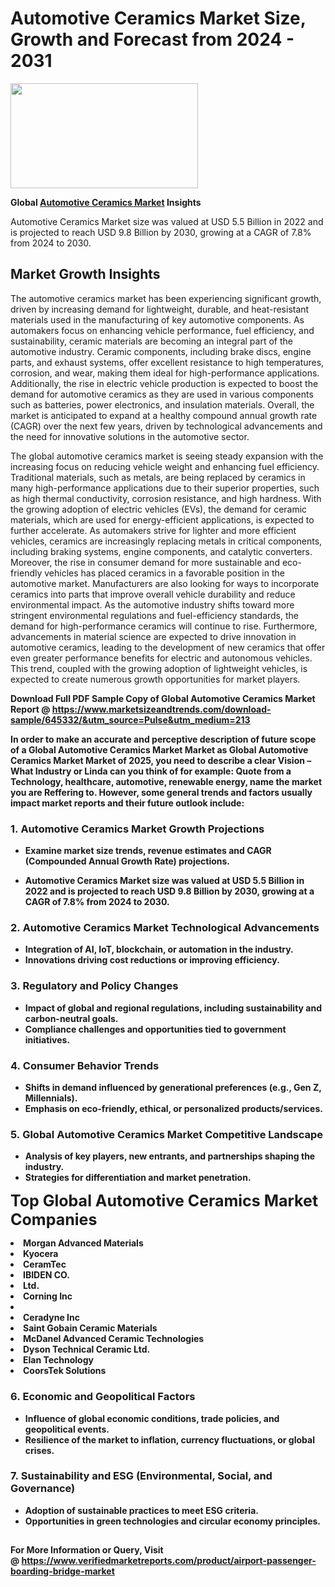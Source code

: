 <H1>Automotive Ceramics Market Size, Growth and Forecast from 2024 - 2031</H1><img class="aligncenter size-medium wp-image-584254" src="https://thirdeyenews.in/wp-content/uploads/2024/09/Global-Market-Research-300x168.jpeg" alt="" width="300" height="168" /><p><strong>Global&nbsp;<a href="https://www.marketsizeandtrends.com/download-sample/645332/&amp;utm_source=Pulse&amp;utm_medium=213">Automotive Ceramics Market</a> Insights</strong></p><p>Automotive Ceramics Market size was valued at USD 5.5 Billion in 2022 and is projected to reach USD 9.8 Billion by 2030, growing at a CAGR of 7.8% from 2024 to 2030.</p><p><h2>Market Growth Insights</h2> <p>The automotive ceramics market has been experiencing significant growth, driven by increasing demand for lightweight, durable, and heat-resistant materials used in the manufacturing of key automotive components. As automakers focus on enhancing vehicle performance, fuel efficiency, and sustainability, ceramic materials are becoming an integral part of the automotive industry. Ceramic components, including brake discs, engine parts, and exhaust systems, offer excellent resistance to high temperatures, corrosion, and wear, making them ideal for high-performance applications. Additionally, the rise in electric vehicle production is expected to boost the demand for automotive ceramics as they are used in various components such as batteries, power electronics, and insulation materials. Overall, the market is anticipated to expand at a healthy compound annual growth rate (CAGR) over the next few years, driven by technological advancements and the need for innovative solutions in the automotive sector.</p> <p><strong></strong></p> <p>The global automotive ceramics market is seeing steady expansion with the increasing focus on reducing vehicle weight and enhancing fuel efficiency. Traditional materials, such as metals, are being replaced by ceramics in many high-performance applications due to their superior properties, such as high thermal conductivity, corrosion resistance, and high hardness. With the growing adoption of electric vehicles (EVs), the demand for ceramic materials, which are used for energy-efficient applications, is expected to further accelerate. As automakers strive for lighter and more efficient vehicles, ceramics are increasingly replacing metals in critical components, including braking systems, engine components, and catalytic converters. Moreover, the rise in consumer demand for more sustainable and eco-friendly vehicles has placed ceramics in a favorable position in the automotive market. Manufacturers are also looking for ways to incorporate ceramics into parts that improve overall vehicle durability and reduce environmental impact. As the automotive industry shifts toward more stringent environmental regulations and fuel-efficiency standards, the demand for high-performance ceramics will continue to rise. Furthermore, advancements in material science are expected to drive innovation in automotive ceramics, leading to the development of new ceramics that offer even greater performance benefits for electric and autonomous vehicles. This trend, coupled with the growing adoption of lightweight vehicles, is expected to create numerous growth opportunities for market players. <p><strong></p><p><span class=""><strong>Download Full PDF Sample Copy of Global Automotive Ceramics Market Report</strong> @ <a href="https://www.marketsizeandtrends.com/download-sample/645332/&amp;utm_source=Pulse&amp;utm_medium=213" target="_blank">https://www.marketsizeandtrends.com/download-sample/645332/&amp;utm_source=Pulse&amp;utm_medium=213</a></span></p><p>In order to make an accurate and perceptive description of future scope of a Global&nbsp;Automotive Ceramics Market Market as Global&nbsp;Automotive Ceramics Market Market of 2025, you need to describe a clear Vision &ndash; What Industry or Linda can you think of for example: Quote from a Technology, healthcare, automotive, renewable energy, name the market you are Reffering to. However, some general trends and factors usually impact market reports and their future outlook include:</p><h3>1.&nbsp;<strong>Automotive Ceramics Market Growth Projections</strong></h3><ul><li>Examine market size trends, revenue estimates and CAGR (Compounded Annual Growth Rate) projections.</li><li><p>Automotive Ceramics Market size was valued at USD 5.5 Billion in 2022 and is projected to reach USD 9.8 Billion by 2030, growing at a CAGR of 7.8% from 2024 to 2030.</p></li></ul><h3>2.&nbsp;<strong>Automotive Ceramics Market Technological Advancements</strong></h3><ul><li>Integration of AI, IoT, blockchain, or automation in the industry.</li><li>Innovations driving cost reductions or improving efficiency.</li></ul><h3>3.&nbsp;<strong>Regulatory and Policy Changes</strong></h3><ul><li>Impact of global and regional regulations, including sustainability and carbon-neutral goals.</li><li>Compliance challenges and opportunities tied to government initiatives.</li></ul><h3>4.&nbsp;<strong>Consumer Behavior Trends</strong></h3><ul><li>Shifts in demand influenced by generational preferences (e.g., Gen Z, Millennials).</li><li>Emphasis on eco-friendly, ethical, or personalized products/services.</li></ul><h3>5.&nbsp;<strong>Global Automotive Ceramics Market Competitive Landscape</strong></h3><ul><li>Analysis of key players, new entrants, and partnerships shaping the industry.</li><li>Strategies for differentiation and market penetration.</li></ul><p data-pm-slice="1 1 []"><span style="color: inherit; font-family: inherit; font-size: 25px;">Top Global Automotive Ceramics Market Companies</span></p><div class="" data-test-id=""><p><li>Morgan Advanced Materials</li><li> Kyocera</li><li> CeramTec</li><li> IBIDEN CO.</li><li> Ltd.</li><li> Corning Inc</li><li></li><li> Ceradyne Inc</li><li> Saint Gobain Ceramic Materials</li><li> McDanel Advanced Ceramic Technologies</li><li> Dyson Technical Ceramic Ltd.</li><li> Elan Technology</li><li> CoorsTek Solutions</li></p></div><h3>6.&nbsp;<strong>Economic and Geopolitical Factors</strong></h3><ul><li>Influence of global economic conditions, trade policies, and geopolitical events.</li><li>Resilience of the market to inflation, currency fluctuations, or global crises.</li></ul><h3>7.&nbsp;<strong>Sustainability and ESG (Environmental, Social, and Governance)</strong></h3><ul><li>Adoption of sustainable practices to meet ESG criteria.</li><li>Opportunities in green technologies and circular economy principles.</li></ul><h2><strong style="font-size: 14px;">For More Information or Query, Visit @&nbsp;</strong><a style="background-color: #ffffff; font-size: 14px;" href="https://www.marketsizeandtrends.com/report/automotive-ceramics-market/" target="_blank">https://www.verifiedmarketreports.com/product/airport-passenger-boarding-bridge-market</a></h2>
